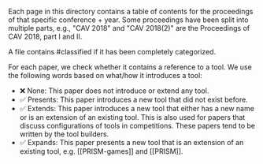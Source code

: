 Each page in this directory contains a table of contents for the proceedings of that specific conference + year. Some proceedings have been split into multiple parts, e.g., "CAV 2018" and "CAV 2018(2)" are the Proceedings of CAV 2018, part I and II. 

A file contains #classified if it has been completely categorized.

For each paper, we check whether it contains a reference to a tool. We use the following words based on what/how it introduces a tool:
- ❌ None: This paper does not introduce or extend any tool.
- ✅ Presents: This paper introduces a new tool that did not exist before.
- ✅ Extends: This paper introduces a new tool that either has a new name or is an extension of an existing tool. This is also used for papers that discuss configurations of tools in competitions. These papers tend to be written by the tool builders.
- ✅ Expands: This paper presents a new tool that is an extension of an existing tool, e.g. [[PRISM-games]] and [[PRISM]].